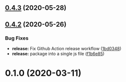 ## [0.4.3](https://github.com/Morgan-Stanley/morphir-elm/compare/v0.4.2...v0.4.3) (2020-05-28)



## [0.4.2](https://github.com/Morgan-Stanley/morphir-elm/compare/v0.1.0...v0.4.2) (2020-05-26)


### Bug Fixes

* **release:** Fix Github Action release workflow ([1bd0348](https://github.com/Morgan-Stanley/morphir-elm/commit/1bd0348a402a26057a4b28d4dca8e75c81fb1c60))
* **release:** package into a single js file ([f1b6e85](https://github.com/Morgan-Stanley/morphir-elm/commit/f1b6e85c1b51826d35ab6f0c981198f1788893cb))



# 0.1.0 (2020-03-11)



